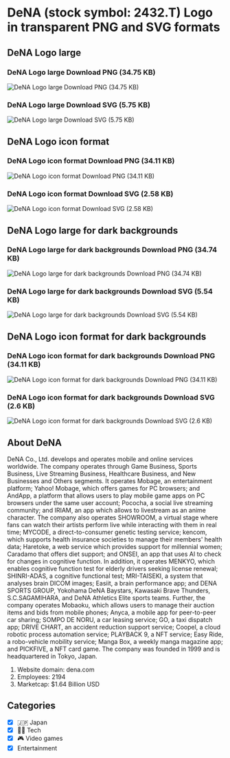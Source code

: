 # DeNA (stock symbol: 2432.T) Logo in transparent PNG and SVG formats

## DeNA Logo large

### DeNA Logo large Download PNG (34.75 KB)

![DeNA Logo large Download PNG (34.75 KB)](/img/orig/2432.T_BIG-71bf0679.png)

### DeNA Logo large Download SVG (5.75 KB)

![DeNA Logo large Download SVG (5.75 KB)](/img/orig/2432.T_BIG-f0701c01.svg)

## DeNA Logo icon format

### DeNA Logo icon format Download PNG (34.11 KB)

![DeNA Logo icon format Download PNG (34.11 KB)](/img/orig/2432.T-788055da.png)

### DeNA Logo icon format Download SVG (2.58 KB)

![DeNA Logo icon format Download SVG (2.58 KB)](/img/orig/2432.T-e88cbd93.svg)

## DeNA Logo large for dark backgrounds

### DeNA Logo large for dark backgrounds Download PNG (34.74 KB)

![DeNA Logo large for dark backgrounds Download PNG (34.74 KB)](/img/orig/2432.T_BIG.D-be455b75.png)

### DeNA Logo large for dark backgrounds Download SVG (5.54 KB)

![DeNA Logo large for dark backgrounds Download SVG (5.54 KB)](/img/orig/2432.T_BIG.D-784ab900.svg)

## DeNA Logo icon format for dark backgrounds

### DeNA Logo icon format for dark backgrounds Download PNG (34.11 KB)

![DeNA Logo icon format for dark backgrounds Download PNG (34.11 KB)](/img/orig/2432.T.D-55df5b94.png)

### DeNA Logo icon format for dark backgrounds Download SVG (2.6 KB)

![DeNA Logo icon format for dark backgrounds Download SVG (2.6 KB)](/img/orig/2432.T.D-d734b356.svg)

## About DeNA

DeNA Co., Ltd. develops and operates mobile and online services worldwide. The company operates through Game Business, Sports Business, Live Streaming Business, Healthcare Business, and New Businesses and Others segments. It operates Mobage, an entertainment platform; Yahoo! Mobage, which offers games for PC browsers; and AndApp, a platform that allows users to play mobile game apps on PC browsers under the same user account; Pococha, a social live streaming community; and IRIAM, an app which allows to livestream as an anime character. The company also operates SHOWROOM, a virtual stage where fans can watch their artists perform live while interacting with them in real time; MYCODE, a direct-to-consumer genetic testing service; kencom, which supports health insurance societies to manage their members' health data; Haretoke, a web service which provides support for millennial women; Caradamo that offers diet support; and ONSEI, an app that uses AI to check for changes in cognitive function. In addition, it operates MENKYO, which enables cognitive function test for elderly drivers seeking license renewal; SHINRI-ADAS, a cognitive functional test; MRI-TAISEKI, a system that analyses brain DICOM images; Easiit, a brain performance app; and DENA SPORTS GROUP, Yokohama DeNA Baystars, Kawasaki Brave Thunders, S.C.SAGAMIHARA, and DeNA Athletics Elite sports teams. Further, the company operates Mobaoku, which allows users to manage their auction items and bids from mobile phones; Anyca, a mobile app for peer-to-peer car sharing; SOMPO DE NORU, a car leasing service; GO, a taxi dispatch app; DRIVE CHART, an accident reduction support service; Coopel, a cloud robotic process automation service; PLAYBACK 9, a NFT service; Easy Ride, a robo-vehicle mobility service; Manga Box, a weekly manga magazine app; and PICKFIVE, a NFT card game. The company was founded in 1999 and is headquartered in Tokyo, Japan.

1. Website domain: dena.com
2. Employees: 2194
3. Marketcap: $1.64 Billion USD


## Categories
- [x] 🇯🇵 Japan
- [x] 👩‍💻 Tech
- [x] 🎮 Video games
- [x] Entertainment
